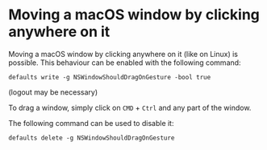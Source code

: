 # Moving a macOS window by clicking anywhere on it
Moving a macOS window by clicking anywhere on it (like on Linux) is possible. This behaviour can be enabled with the following command:

```
defaults write -g NSWindowShouldDragOnGesture -bool true
```

(logout may be necessary)

To drag a window, simply click on `CMD` + `Ctrl` and any part of the window.

The following command can be used to disable it:

```
defaults delete -g NSWindowShouldDragOnGesture
```

